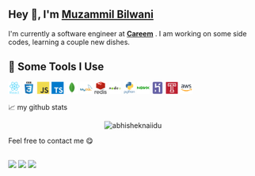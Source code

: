 <h2>Hey 👋, I'm <a href="https://muzamilbilwani.com/">Muzammil Bilwani</a></h2>

<p>I'm currently a software engineer at <strong><a href="https://www.careem.com/">Careem</a></strong> . I am working on some side codes, learning a couple new dishes.</p>


<h2>🚀 Some Tools I Use</h2>
<p align="left">
<img src="https://raw.githubusercontent.com/devicons/devicon/master/icons/react/react-original-wordmark.svg" alt="react" width="25" height="25" />
<img src="https://raw.githubusercontent.com/devicons/devicon/master/icons/css3/css3-original-wordmark.svg" alt="css3" width="25" height="25" />
<img src="https://raw.githubusercontent.com/devicons/devicon/master/icons/javascript/javascript-original.svg" alt="javascript" width="25" height="25" />
<img src="https://raw.githubusercontent.com/devicons/devicon/master/icons/typescript/typescript-original.svg" alt="typescript" width="25" height="25" />
<img src="https://raw.githubusercontent.com/devicons/devicon/master/icons/mongodb/mongodb-original.svg" alt="mongodb" width="25" height="25" />
<img src="https://raw.githubusercontent.com/devicons/devicon/master/icons/mysql/mysql-original-wordmark.svg" alt="mysql" width="25" height="25" />
<img src="https://raw.githubusercontent.com/devicons/devicon/master/icons/redis/redis-original-wordmark.svg" alt="redis" width="25" height="25" />
<img src="https://raw.githubusercontent.com/devicons/devicon/master/icons/nodejs/nodejs-original-wordmark.svg" alt="nodejs" width="25" height="25" />
<img src="https://raw.githubusercontent.com/devicons/devicon/master/icons/python/python-original-wordmark.svg" alt="python" width="25" height="25" />
<img src="https://raw.githubusercontent.com/devicons/devicon/master/icons/nginx/nginx-original.svg" alt="nginx" width="25" height="25" />
<img src="https://raw.githubusercontent.com/devicons/devicon/master/icons/heroku/heroku-plain.svg" alt="heroku" width="25" height="25" />
<img src="https://raw.githubusercontent.com/devicons/devicon/master/icons/travis/travis-plain.svg" alt="travis" width="25" height="25" />
<img src="https://raw.githubusercontent.com/github/explore/80688e429a7d4ef2fca1e82350fe8e3517d3494d/topics/aws/aws.png" alt="aws" width="25" height="25" />
</p>


📈 my github stats

<p align="center"> <img src="https://github-readme-stats.vercel.app/api?username=Muzammil-Bilwani&show_icons=true&theme=gotham" alt="abhisheknaiidu" />



Feel free to contact me :yum:
<br><br>

<a href="https://www.linkedin.com/in/muzammilbilwani/" target="_blank"><img src="https://img.shields.io/badge/LinkedIn-moepoi-informational"></a>
<a href="mailto:muzammil.bilwani@hotmail.com"><img src="https://img.shields.io/badge/Email-orange"></a>
<a href="https://muzammilbilwani.com" target="_blank"><img src="https://img.shields.io/badge/Personal%20Site-muzammilbilwani.com-red"></a>
